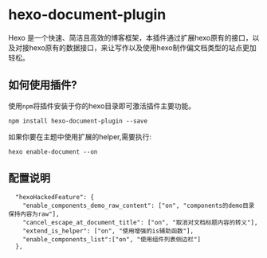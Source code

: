 # hexo-document-plugin

Hexo 是一个快速、简洁且高效的博客框架，本插件通过扩展hexo原有的接口，以及对接hexo原有的数据接口，来让写作以及使用hexo制作偏文档类型的站点更加轻松。

## 如何使用插件?

使用`npm`将插件安装于你的hexo目录即可激活插件主要功能。

```
npm install hexo-document-plugin --save
```

如果你要在主题中使用扩展的helper,需要执行:

```
hexo enable-document --on
```


## 配置说明

```
  "hexoHackedFeature": {
    "enable_components_demo_raw_content": ["on", "components的demo目录保持内容为raw"],
    "cancel_escape_at_document_title": ["on", "取消对文档标题内容的转义"],
    "extend_is_helper": ["on", "使用增强的is辅助函数"],
    "enable_components_list":["on", "使用组件列表侧边栏"]
  },

```